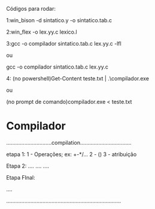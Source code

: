 Códigos para rodar:

1:win_bison -d sintatico.y -o sintatico.tab.c

2:win_flex -o lex.yy.c lexico.l

3:gcc -o compilador sintatico.tab.c lex.yy.c -lfl

ou

gcc -o compilador sintatico.tab.c lex.yy.c

4: (no powershell)Get-Content teste.txt | .\compilador.exe 

ou

(no prompt de comando)compilador.exe < teste.txt




# Compilador
..............................compilation..................................

etapa 1:
1 - Operações; ex: +-*/...
2 - ()
3 - atribuição 

Etapa 2:
....
....
....

Etapa FInal:

....

............................................................................

